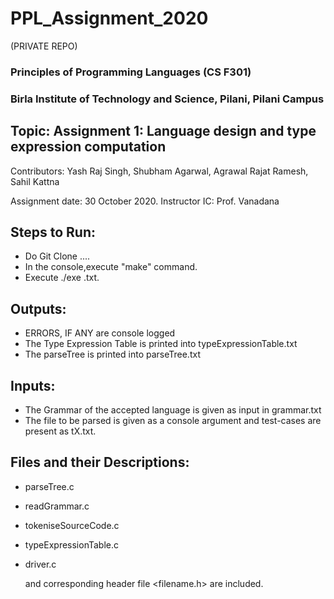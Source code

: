 # PPL_Assignment_2020
(PRIVATE REPO)

### Principles of Programming Languages (CS F301)

### Birla Institute of Technology and Science, Pilani, Pilani Campus

## Topic: Assignment 1: Language design and type expression computation
Contributors: Yash Raj Singh, Shubham Agarwal, Agrawal Rajat Ramesh, Sahil Kattna

Assignment  date: 30 October 2020.
Instructor IC: Prof. Vanadana

## Steps to Run:
- Do Git Clone ....
- In the console,execute "make" command.
- Execute ./exe <filename>.txt.
  
## Outputs:
  - ERRORS, IF ANY are console logged
  - The Type Expression Table is printed into typeExpressionTable.txt
  - The parseTree is printed into parseTree.txt
## Inputs: 
- The Grammar of the accepted language is given as input in grammar.txt
- The file to be parsed is given as a console argument and test-cases are present as tX.txt.

## Files and their Descriptions:
- parseTree.c
- readGrammar.c
- tokeniseSourceCode.c
- typeExpressionTable.c
- driver.c
        
  and corresponding header file <filename.h> are included.
          
